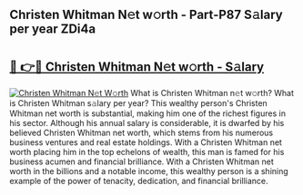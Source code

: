 ## Christen Whitman N𝚎t w𝚘rth - Part-P87 S𝚊lary per year ZDi4a

# <h2><a href="http://gc4mh8v.nevu.top/?p=Christen+Whitman">🔗 👉🔴 Christen Whitman N𝚎t w𝚘rth - S𝚊lary</a></h2>

[![Christen Whitman N𝚎t W𝚘rth](https://i.imgur.com/Oavwk0R.jpeg)](http://gc4mh8v.nevu.top/?p=Christen+Whitman)
What is Christen Whitman n𝚎t w𝚘rth? What is Christen Whitman s𝚊lary per year?
This wealthy person's Christen Whitman net worth is substantial, making him one of the richest figures in his sector. Although his annual salary is considerable, it is dwarfed by his believed Christen Whitman net worth, which stems from his numerous business ventures and real estate holdings. With a Christen Whitman net worth placing him in the top echelons of wealth, this man is famed for his business acumen and financial brilliance. With a Christen Whitman net worth in the billions and a notable income, this wealthy person is a shining example of the power of tenacity, dedication, and financial brilliance.
